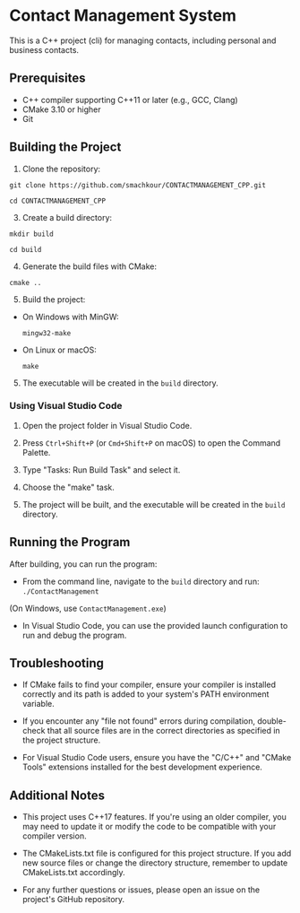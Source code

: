 # Contact Management System

This is a C++ project (cli) for managing contacts, including personal and business contacts.

## Prerequisites

- C++ compiler supporting C++11 or later (e.g., GCC, Clang)
- CMake 3.10 or higher
- Git

## Building the Project

1. Clone the repository:
```
git clone https://github.com/smachkour/CONTACTMANAGEMENT_CPP.git
```
```
cd CONTACTMANAGEMENT_CPP
```

3. Create a build directory:
```
mkdir build
```
```
cd build
```
4. Generate the build files with CMake:
```
cmake ..
```
5. Build the project:
- On Windows with MinGW:
  ```
  mingw32-make
  ```
- On Linux or macOS:
  ```
  make
  ```

5. The executable will be created in the `build` directory.

### Using Visual Studio Code

1. Open the project folder in Visual Studio Code.

2. Press `Ctrl+Shift+P` (or `Cmd+Shift+P` on macOS) to open the Command Palette.

3. Type "Tasks: Run Build Task" and select it.

4. Choose the "make" task.

5. The project will be built, and the executable will be created in the `build` directory.

## Running the Program

After building, you can run the program:

- From the command line, navigate to the `build` directory and run:
```./ContactManagement```

(On Windows, use `ContactManagement.exe`)

- In Visual Studio Code, you can use the provided launch configuration to run and debug the program.

## Troubleshooting

- If CMake fails to find your compiler, ensure your compiler is installed correctly and its path is added to your system's PATH environment variable.

- If you encounter any "file not found" errors during compilation, double-check that all source files are in the correct directories as specified in the project structure.

- For Visual Studio Code users, ensure you have the "C/C++" and "CMake Tools" extensions installed for the best development experience.

## Additional Notes

- This project uses C++17 features. If you're using an older compiler, you may need to update it or modify the code to be compatible with your compiler version.

- The CMakeLists.txt file is configured for this project structure. If you add new source files or change the directory structure, remember to update CMakeLists.txt accordingly.

- For any further questions or issues, please open an issue on the project's GitHub repository.
